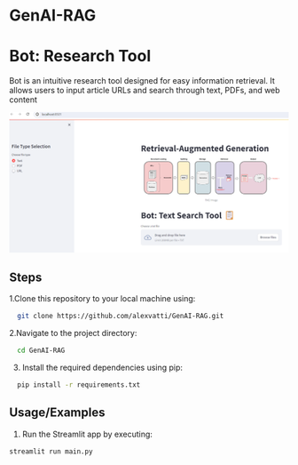 # GenAI-RAG

# Bot: Research Tool 

Bot is an intuitive research tool designed for easy information retrieval. 
It allows users to input article URLs and search through text, PDFs, and web content

![](tool.png)

## Steps

1.Clone this repository to your local machine using:

```bash
  git clone https://github.com/alexvatti/GenAI-RAG.git
```
2.Navigate to the project directory:

```bash
  cd GenAI-RAG
```
3. Install the required dependencies using pip:

```bash
  pip install -r requirements.txt
```
## Usage/Examples

1. Run the Streamlit app by executing:
```bash
streamlit run main.py